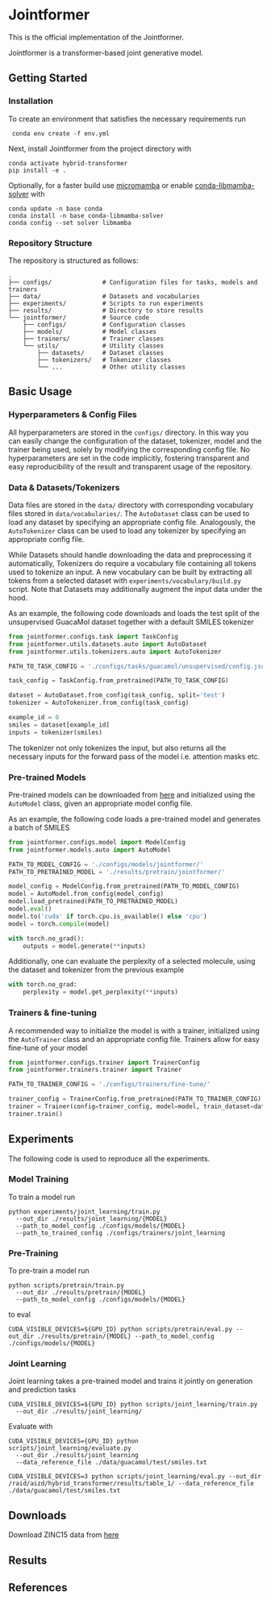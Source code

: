 # Jointformer

This is the official implementation of the Jointformer. 

Jointformer is a transformer-based joint generative model. 

## Getting Started

### Installation
To create an environment that satisfies the necessary requirements run
```
 conda env create -f env.yml
```
Next, install Jointformer from the project directory with 
```
conda activate hybrid-transformer
pip install -e .
```

Optionally, for a faster build use [micromamba](https://mamba.readthedocs.io/en/latest/user_guide/micromamba.html) or
enable [conda-libmamba-solver](https://www.anaconda.com/blog/conda-is-fast-now) with 
``` 
conda update -n base conda
conda install -n base conda-libmamba-solver
conda config --set solver libmamba
```

### Repository Structure

The repository is structured as follows:

```
.
├── configs/              # Configuration files for tasks, models and trainers
├── data/                 # Datasets and vocabularies
├── experiments/          # Scripts to run experiments
├── results/              # Directory to store results
└── jointformer/          # Source code
    ├── configs/          # Configuration classes
    ├── models/           # Model classes
    ├── trainers/         # Trainer classes
    └── utils/            # Utility classes
        ├── datasets/     # Dataset classes
        ├── tokenizers/   # Tokenizer classes
        └── ...           # Other utility classes

```

## Basic Usage

### Hyperparameters & Config Files

All hyperparameters are stored in the `configs/` directory. In this way you can easily change
the configuration of the dataset, tokenizer, model and the trainer being used, solely by
modifying the corresponding config file. No hyperparameters are set
in the code implicitly, fostering transparent and easy reproducibility of the result and
transparent usage of the repository.

### Data & Datasets/Tokenizers

Data files are stored in the `data/` directory with corresponding vocabulary files stored
in `data/vocabularies/`. The `AutoDataset` class can be used to load
any dataset by specifying an appropriate config file. Analogously, the `AutoTokenizer` class
can be used to load any tokenizer by specifying an appropriate config file. 

While Datasets should handle downloading the data and preprocessing it automatically, 
Tokenizers do require a vocabulary file containing all tokens used to tokenize an input. 
A new vocabulary can be built by extracting all tokens from a selected dataset 
with `experiments/vocabulary/build.py` script. Note that Datasets may additionally
augment the input data under the hood. 

As an example, the following code downloads and loads the test split of the unsupervised
GuacaMol dataset together with a default SMILES tokenizer

```python
from jointformer.configs.task import TaskConfig
from jointformer.utils.datasets.auto import AutoDataset
from jointformer.utils.tokenizers.auto import AutoTokenizer

PATH_TO_TASK_CONFIG = './configs/tasks/guacamol/unsupervised/config.json'

task_config = TaskConfig.from_pretrained(PATH_TO_TASK_CONFIG)

dataset = AutoDataset.from_config(task_config, split='test')
tokenizer = AutoTokenizer.from_config(task_config)

example_id = 0
smiles = dataset[example_id]
inputs = tokenizer(smiles)
```

The tokenizer not only tokenizes the input, but also returns all the necessary inputs
for the forward pass of the model i.e. attention masks etc.


### Pre-trained Models

Pre-trained models can be downloaded from [here](https://drive.google.com/drive/folders/1t18MULGmZphpjEdPV2FYUYwshEo8W5Dw?usp=sharing)
and initialized using the `AutoModel` class, given an appropriate model config file.

As an example, the following code loads a pre-trained model and 
generates a batch of SMILES 

```python
from jointformer.configs.model import ModelConfig
from jointformer.models.auto import AutoModel

PATH_TO_MODEL_CONFIG = './configs/models/jointformer/'
PATH_TO_PRETRAINED_MODEL = './results/pretrain/jointformer/'

model_config = ModelConfig.from_pretrained(PATH_TO_MODEL_CONFIG)
model = AutoModel.from_config(model_config)
model.load_pretrained(PATH_TO_PRETRAINED_MODEL)
model.eval()
model.to('cuda' if torch.cpu.is_available() else 'cpu')
model = torch.compile(model)

with torch.no_grad():
    outputs = model.generate(**inputs)
```

Additionally, one can evaluate the perplexity of a selected molecule, using the dataset and tokenizer
from the previous example

```python
with torch.no_grad:
    perplexity = model.get_perplexity(**inputs)
```

### Trainers & fine-tuning

A recommended way to initialize the model is with a trainer, initialized using the `AutoTrainer` class and an
appropriate config file. Trainers allow for easy fine-tune of your model

```python
from jointformer.configs.trainer import TrainerConfig
from jointformer.trainers.trainer import Trainer

PATH_TO_TRAINER_CONFIG = './configs/trainers/fine-tune/'

trainer_config = TrainerConfig.from_pretrained(PATH_TO_TRAINER_CONFIG)
trainer = Trainer(config=trainer_config, model=model, train_dataset=dataset, tokenizer=tokenizer)
trainer.train()
```

## Experiments

The following code is used to reproduce all the experiments.

### Model Training

To train a model run 
```
python experiments/joint_learning/train.py 
  --out_dir ./results/joint_learning/{MODEL}
  --path_to_model_config ./configs/models/{MODEL}
  --path_to_trained_config ./configs/trainers/joint_learning
```

### Pre-Training 

To pre-train a model run 
```
python scripts/pretrain/train.py 
  --out_dir ./results/pretrain/{MODEL}
  --path_to_model_config ./configs/models/{MODEL}
```
to eval
```
CUDA_VISIBLE_DEVICES=${GPU_ID} python scripts/pretrain/eval.py --out_dir ./results/pretrain/{MODEL} --path_to_model_config ./configs/models/{MODEL}
```

### Joint Learning

Joint learning takes a pre-trained model and trains it jointly on generation and prediction tasks 

```
CUDA_VISIBLE_DEVICES=${GPU_ID} python scripts/joint_learning/train.py 
  --out_dir ./results/joint_learning/
```

Evaluate with
```
CUDA_VISIBLE_DEVICES={GPU_ID} python scripts/joint_learning/evaluate.py 
  --out_dir ./results/joint_learning
  --data_reference_file ./data/guacamol/test/smiles.txt
```

```
CUDA_VISIBLE_DEVICES=3 python scripts/joint_learning/eval.py --out_dir /raid/aizd/hybrid_transformer/results/table_1/ --data_reference_file ./data/guacamol/test/smiles.txt
```

## Downloads

Download ZINC15 data from [here](https://az.box.com/s/7eci3nd9vy0xplqniitpk02rbg9q2zcq)

## Results

## References

